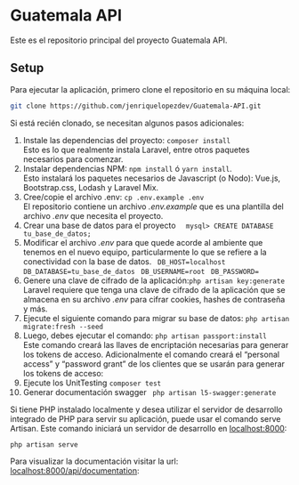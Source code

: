 # Guatemala API
Este es el repositorio principal del proyecto Guatemala API.

## Setup
Para ejecutar la aplicación, primero clone el repositorio en su máquina local:


```bash
git clone https://github.com/jenriquelopezdev/Guatemala-API.git
```

Si está recién clonado, se necesitan algunos pasos adicionales:
1. Instale las dependencias del proyecto: ``` composer install ```  
Esto es lo que realmente instala Laravel, entre otros paquetes necesarios para comenzar.
2. Instalar dependencias NPM: ``` npm install ``` ó ``` yarn install ```.  
Esto instalará los paquetes necesarios de Javascript (o Nodo): Vue.js, Bootstrap.css, Lodash y Laravel Mix.
3. Cree/copie el archivo .env: ``` cp .env.example .env ```  
El repositorio contiene un archivo _.env.example_ que es una plantilla del archivo _.env_ que necesita el proyecto.
4. Crear una base de datos para el proyecto ```  mysql> CREATE DATABASE tu_base_de_datos;```  
5. Modificar el archivo  _.env_  para que quede acorde al ambiente que tenemos en el nuevo equipo, particularmente lo que se refiere a la conectividad con la base de datos.
```  DB_HOST=localhost ``` 
```  DB_DATABASE=tu_base_de_datos ``` 
```  DB_USERNAME=root ``` 
```  DB_PASSWORD=  ``` 
6. Genere una clave de cifrado de la aplicación:``` php artisan key:generate ```  
Laravel requiere que tenga una clave de cifrado de la aplicación que se almacena en su archivo _.env_ para cifrar cookies, hashes de contraseña y más.
7. Ejecute el siguiente comando para migrar su base de datos: ``` php artisan migrate:fresh --seed  ```  
8. Luego, debes ejecutar el comando: ``` php artisan passport:install  ```  
Este comando creará las llaves de encriptación necesarias para generar los tokens de acceso. Adicionalmente el comando creará el “personal access” y “password grant” de los clientes que se usarán para generar los tokens de acceso:
9. Ejecute los UnitTesting ``` composer test ```  
10. Generar documentación swagger ```  php artisan l5-swagger:generate ```  



Si tiene PHP instalado localmente y desea utilizar el servidor de desarrollo integrado de PHP para servir su aplicación, puede usar el comando serve Artisan. Este comando iniciará un servidor de desarrollo en
[localhost:8000](http://localhost:8000):

```
php artisan serve
```

Para visualizar la documentación visitar la url:
[localhost:8000/api/documentation](http://localhost:8000/api/documentation):
